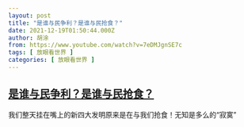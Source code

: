 ```yaml
---
layout: post
title: "是谁与民争利？是谁与民抢食？"
date: 2021-12-19T01:50:44.000Z
author: 胡涂
from: https://www.youtube.com/watch?v=7eDMJgnSE7c
tags: [ 放眼看世界 ]
categories: [ 放眼看世界 ]
---
```

<!--1639878644000-->
[是谁与民争利？是谁与民抢食？](https://www.youtube.com/watch?v=7eDMJgnSE7c)
------

<div>
我们整天挂在嘴上的新四大发明原来是在与我们抢食！无知是多么的“寂寞”
</div>
